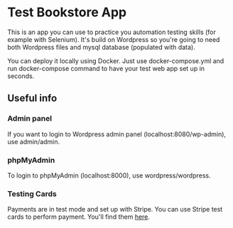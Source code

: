 # Test Bookstore App

This is an app you can use to practice you automation testing skills (for example with Selenium). It's build on Wordpress so you're going to need both Wordpress files and mysql database (populated with data).

You can deploy it locally using Docker. Just use docker-compose.yml and run docker-compose command to have your test web app set up in seconds.

## Useful info
### Admin panel
If you want to login to Wordpress admin panel (localhost:8080/wp-admin), use admin/admin.
### phpMyAdmin
To login to phpMyAdmin (localhost:8000), use wordpress/wordpress.
### Testing Cards
Payments are in test mode and set up with Stripe. You can use Stripe test cards to perform payment. You'll find them [here](https://stripe.com/docs/testing#cards).